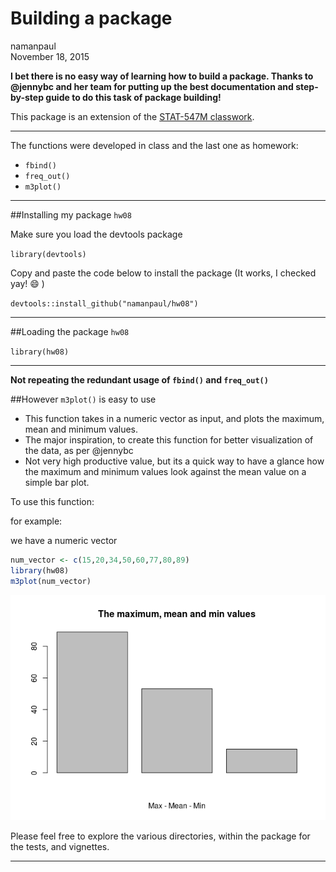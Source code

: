 # Building a package
namanpaul  
November 18, 2015  


**I bet there is no easy way of learning how to build a package. Thanks to @jennybc and her team for putting up the best documentation and step-by-step guide to do this task of package building!**

This package is an extension of the [STAT-547M classwork](http://stat545-ubc.github.io/packages00_index.html).

---

The functions were developed in class and the last one as homework:

- `fbind()`
- `freq_out()`
- `m3plot()`

---

##Installing my package `hw08`

Make sure you load the devtools package

`library(devtools)`

Copy and paste the code below to install the package (It works, I checked yay! :smile: )

`devtools::install_github("namanpaul/hw08")`

---

##Loading the package `hw08`

`library(hw08)`


---

**Not repeating the redundant usage of `fbind()` and `freq_out()`**

##However `m3plot()` is easy to use

- This function takes in a numeric vector as input, and plots the maximum, mean and minimum values.
- The major inspiration, to create this function for better visualization of the data, as per @jennybc 
- Not very high productive value, but its a quick way to have a glance how the maximum and minimum values look against the mean value on a simple bar plot.

To use this function: 

for example:

we have a numeric vector

```r
num_vector <- c(15,20,34,50,60,77,80,89)
library(hw08)
m3plot(num_vector)
```

![](README_files/figure-html/unnamed-chunk-1-1.png) 

Please feel free to explore the various directories, within the package for the tests, and vignettes.

---


